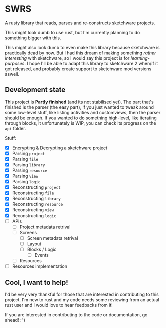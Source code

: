 # SWRS
A rusty library that reads, parses and re-constructs sketchware projects.

This might look dumb to use rust, but I'm currently planning to do something bigger with this.

This might also look dumb to even make this library because sketchware is practically dead by now. But I had this dream of making something _rather interesting_ with sketchware, so I would say this project is for _learning-purposes_. I hope I'll be able to adapt this library to sketchware 2 when/if it got released, and probably create support to sketchware mod versions aswell.

## Development state
This project is **Partly finished** (and its not stabilised yet). The part that's finished is the parser (the easy part), if you just wanted to tweak around some low-level stuff, like listing activities and customviews, then the parser should be enough. If you wanted to do something high-level, like iterating through blocks, it unfortunately is WIP, you can check its progress on the `api` folder.

Stuff:
 - [x] Encrypting & Decrypting a sketchware project
 - [x] Parsing `project`
 - [x] Parsing `file`
 - [x] Parsing `library`
 - [x] Parsing `resource`
 - [x] Parsing `view`
 - [x] Parsing `logic`
 - [x] Reconstructing `project`
 - [x] Reconstructing `file`
 - [x] Reconstructing `library`
 - [x] Reconstructing `resource`
 - [x] Reconstructing `view`
 - [x] Reconstructing `logic`
 - [ ] APIs
   - [ ] Project metadata retrival
   - [ ] Screens
     - [ ] Screen metadata retrival
     - [ ] Layout
     - [ ] Blocks / Logic
       - [ ] Events
   - [ ] Resources
 - [ ] Resources implementation

## Cool, I want to help!
I'd be very very thankful for those that are interested in contributing to this project. I'm new to rust and my code needs some reviewing from an actual rust user and I would love to hear feedbacks from it!

If you are interested in contributing to the code or documentation, go ahead! :^)
